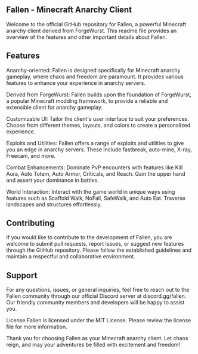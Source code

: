 ## Fallen - Minecraft Anarchy Client

Welcome to the official GitHub repository for Fallen, a powerful Minecraft anarchy client derived from ForgeWurst. This readme file provides an overview of the features and other important details about Fallen.

## Features

Anarchy-oriented: Fallen is designed specifically for Minecraft anarchy gameplay, where chaos and freedom are paramount. It provides various features to enhance your experience in anarchy servers.

Derived from ForgeWurst: Fallen builds upon the foundation of ForgeWurst, a popular Minecraft modding framework, to provide a reliable and extensible client for anarchy gameplay.

Customizable UI: Tailor the client's user interface to suit your preferences. Choose from different themes, layouts, and colors to create a personalized experience.

Exploits and Utilities: Fallen offers a range of exploits and utilities to give you an edge in anarchy servers. These include fastbreak, auto-mine, X-ray, Freecam, and more.

Combat Enhancements: Dominate PvP encounters with features like Kill Aura, Auto Totem, Auto Armor, Criticals, and Reach. Gain the upper hand and assert your dominance in battles.

World Interaction: Interact with the game world in unique ways using features such as Scaffold Walk, NoFall, SafeWalk, and Auto Eat. Traverse landscapes and structures effortlessly.

## Contributing

If you would like to contribute to the development of Fallen, you are welcome to submit pull requests, report issues, or suggest new features through the GitHub repository. Please follow the established guidelines and maintain a respectful and collaborative environment.

## Support
For any questions, issues, or general inquiries, feel free to reach out to the Fallen community through our official Discord server at discord.gg/fallen. Our friendly community members and developers will be happy to assist you.

License
Fallen is licensed under the MIT License. Please review the license file for more information.

Thank you for choosing Fallen as your Minecraft anarchy client. Let chaos reign, and may your adventures be filled with excitement and freedom!

